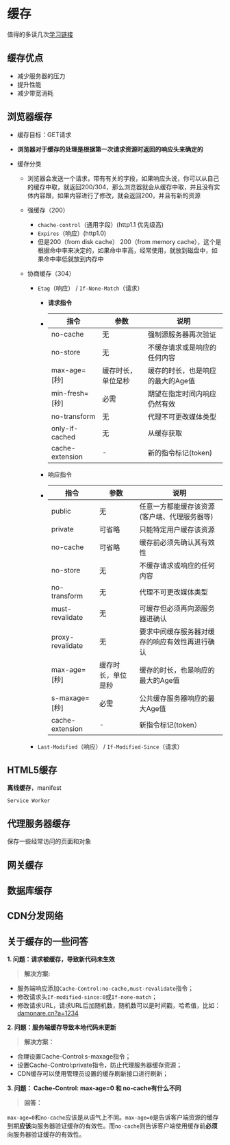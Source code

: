 # 缓存

值得的多读几次[学习链接](https://juejin.im/post/5a6c87c46fb9a01ca560b4d7)

## 缓存优点

- 减少服务器的压力
- 提升性能
- 减少带宽消耗

## 浏览器缓存

- 缓存目标：GET请求

- **浏览器对于缓存的处理是根据第一次请求资源时返回的响应头来确定的**

- 缓存分类

  - 浏览器会发送一个请求，带有有关的字段，如果响应头说，你可以从自己的缓存中取，就返回200/304，那么浏览器就会从缓存中取，并且没有实体内容跟，如果内容进行了修改，就会返回200，并且有新的资源

  - 强缓存（200）

    - `chache-control`（通用字段）(http1.1 优先级高)
    - `Expires`（响应）(http1.0)
    - 但是200（from disk cache） 200（from memory cache），这个是根据命中率来决定的，如果命中率高，经常使用，就放到磁盘中，如果命中率低就放到内存中

  - 协商缓存（304）

    - `Etag`（响应） / `If-None-Match`（请求）

      - **请求指令**

      - | 指令            | 参数               | 说明                              |
        | --------------- | ------------------ | --------------------------------- |
        | no-cache        | 无                 | 强制源服务器再次验证              |
        | no-store        | 无                 | 不缓存请求或是响应的任何内容      |
        | max-age=[秒]    | 缓存时长，单位是秒 | 缓存的时长，也是响应的最大的Age值 |
        | min-fresh=[秒]  | 必需               | 期望在指定时间内响应仍然有效      |
        | no-transform    | 无                 | 代理不可更改媒体类型              |
        | only-if-cached  | 无                 | 从缓存获取                        |
        | cache-extension | -                  | 新的指令标记(token)               |

      - 响应指令

      - | 指令             | 参数               | 说明                                           |
        | ---------------- | ------------------ | ---------------------------------------------- |
        | public           | 无                 | 任意一方都能缓存该资源(客户端、代理服务器等)   |
        | private          | 可省略             | 只能特定用户缓存该资源                         |
        | no-cache         | 可省略             | 缓存前必须先确认其有效性                       |
        | no-store         | 无                 | 不缓存请求或响应的任何内容                     |
        | no-transform     | 无                 | 代理不可更改媒体类型                           |
        | must-revalidate  | 无                 | 可缓存但必须再向源服务器进确认                 |
        | proxy-revalidate | 无                 | 要求中间缓存服务器对缓存的响应有效性再进行确认 |
        | max-age=[秒]     | 缓存时长，单位是秒 | 缓存的时长，也是响应的最大的Age值              |
        | s-maxage=[秒]    | 必需               | 公共缓存服务器响应的最大Age值                  |
        | cache-extension  | -                  | 新指令标记(token）                             |

    - `Last-Modified`（响应） / `If-Modified-Since`（请求）

## HTML5缓存

**离线缓存**，manifest

`Service Worker`

## 代理服务器缓存

保存一些经常访问的页面和对象

## 网关缓存

## 数据库缓存

## CDN分发网络

## 关于缓存的一些问答

**1. 问题：请求被缓存，导致新代码未生效**

> **解决方案:**

- 服务端响应添加`Cache-Control:no-cache,must-revalidate`指令；
- 修改请求头`If-modified-since:0`或`If-none-match`；
- 修改请求URL，请求URL后加随机数，随机数可以是时间戳，哈希值，比如：[damonare.cn?a=1234](http://damonare.cn?a=1234)

**2. 问题：服务端缓存导致本地代码未更新**

> **解决方案：**

- 合理设置Cache-Control:s-maxage指令；
- 设置Cache-Control:private指令，防止代理服务器缓存资源；
- CDN缓存可以使用管理员设置的缓存刷新接口进行刷新；

**3. 问题： Cache-Control: max-age=0 和 no-cache有什么不同**

> **回答：**

`max-age=0`和`no-cache`应该是从语气上不同。`max-age=0`是告诉客户端资源的缓存到期**应该**向服务器验证缓存的有效性。而`no-cache`则告诉客户端使用缓存前**必须**向服务器验证缓存的有效性。